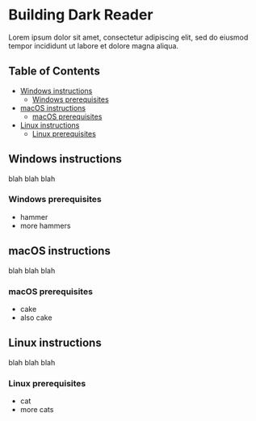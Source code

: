 # Building Dark Reader

Lorem ipsum dolor sit amet, consectetur adipiscing elit, sed do eiusmod tempor incididunt ut labore et dolore magna aliqua.

## Table of Contents
- [Windows instructions](https://github.com/AndrewDaGuy/darkreader/blob/Building-Patch/BUILDING.md#windows-instructions)
  - [Windows prerequisites](https://github.com/AndrewDaGuy/darkreader/blob/Building-Patch/BUILDING.md#windows-prerequisites)
- [macOS instructions](https://github.com/AndrewDaGuy/darkreader/blob/Building-Patch/BUILDING.md#macos-instructions)
  - [macOS prerequisites](https://github.com/AndrewDaGuy/darkreader/blob/Building-Patch/BUILDING.md#macos-prerequisites)
- [Linux instructions](https://github.com/AndrewDaGuy/darkreader/blob/Building-Patch/BUILDING.md#unix--linux-instructions)
  - [Linux prerequisites](https://github.com/AndrewDaGuy/darkreader/blob/Building-Patch/BUILDING.md#unix--linux-prerequisites)

## Windows instructions

blah blah blah

### Windows prerequisites

- hammer
- more hammers

## macOS instructions

blah blah blah

### macOS prerequisites

- cake
- also cake

## Linux instructions

blah blah blah

### Linux prerequisites

- cat
- more cats
